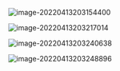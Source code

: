 ![image-20220413203154400](D:\项目\小程序\xiaoyuanxuanke\course_miniprogram_front_end\${images}\image-20220413203154400.png)

![image-20220413203217014](D:\项目\小程序\xiaoyuanxuanke\course_miniprogram_front_end\${images}\image-20220413203217014.png)

![image-20220413203240638](D:\项目\小程序\xiaoyuanxuanke\course_miniprogram_front_end\${images}\image-20220413203240638.png)

![image-20220413203248896](D:\项目\小程序\xiaoyuanxuanke\course_miniprogram_front_end\${images}\image-20220413203248896.png)